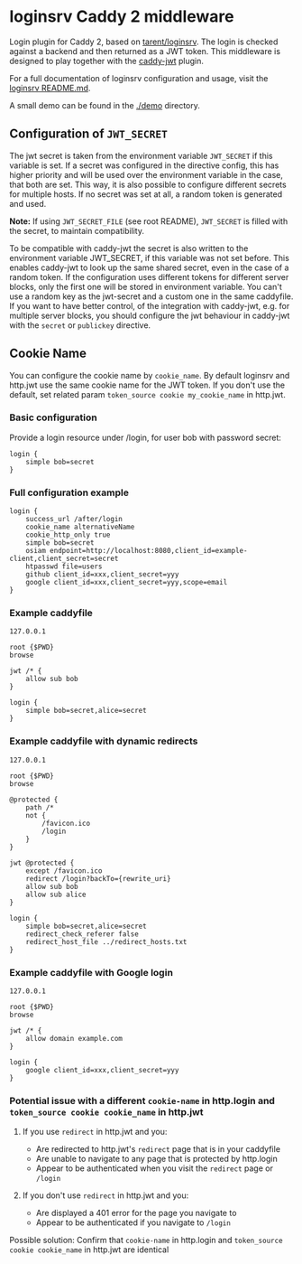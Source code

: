 # loginsrv Caddy 2 middleware

Login plugin for Caddy 2, based on [tarent/loginsrv](https://github.com/tarent/loginsrv).
The login is checked against a backend and then returned as a JWT token.
This middleware is designed to play together with the [caddy-jwt](https://github.com/roblabla/caddy-jwt) plugin.

For a full documentation of loginsrv configuration and usage, visit the [loginsrv README.md](https://github.com/tarent/loginsrv).

A small demo can be found in the [./demo](https://github.com/tarent/loginsrv/tree/master/caddy/demo) directory.

## Configuration of `JWT_SECRET`
The jwt secret is taken from the environment variable `JWT_SECRET` if this variable is set.
If a secret was configured in the directive config, this has higher priority and will be used over the environment variable in the case,
that both are set. This way, it is also possible to configure different secrets for multiple hosts. If no secret was set at all,
a random token is generated and used.

**Note:** If using `JWT_SECRET_FILE` (see root README), `JWT_SECRET` is filled with the secret, to maintain compatibility.

To be compatible with caddy-jwt the secret is also written to the environment variable JWT_SECRET, if this variable was not set before.
This enables caddy-jwt to look up the same shared secret, even in the case of a random token. If the configuration uses different tokens
for different server blocks, only the first one will be stored in environment variable. You can't use a random key as the jwt-secret
and a custom one in the same caddyfile. If you want to have better control, of the integration with caddy-jwt, e.g. for multiple server blocks,
you should configure the jwt behaviour in caddy-jwt with the `secret` or `publickey` directive.

## Cookie Name
You can configure the cookie name by `cookie_name`. By default loginsrv and http.jwt use the same cookie name for the JWT token.
If you don't use the default, set related param `token_source cookie my_cookie_name` in http.jwt.

### Basic configuration
Provide a login resource under /login, for user bob with password secret:
```
login {
    simple bob=secret
}
```

### Full configuration example
```
login {
    success_url /after/login
    cookie_name alternativeName
    cookie_http_only true
    simple bob=secret
    osiam endpoint=http://localhost:8080,client_id=example-client,client_secret=secret
    htpasswd file=users
    github client_id=xxx,client_secret=yyy
    google client_id=xxx,client_secret=yyy,scope=email
}
```

### Example caddyfile
```
127.0.0.1

root {$PWD}
browse

jwt /* {
    allow sub bob
}

login {
    simple bob=secret,alice=secret
}
```

### Example caddyfile with dynamic redirects
```
127.0.0.1

root {$PWD}
browse

@protected {
    path /*
    not {
        /favicon.ico
        /login
    }
}

jwt @protected {
    except /favicon.ico
    redirect /login?backTo={rewrite_uri}
    allow sub bob
    allow sub alice
}

login {
    simple bob=secret,alice=secret
    redirect_check_referer false
    redirect_host_file ../redirect_hosts.txt
}
```

### Example caddyfile with Google login

```
127.0.0.1

root {$PWD}
browse

jwt /* {
    allow domain example.com
}

login {
    google client_id=xxx,client_secret=yyy
}
```

### Potential issue with a different `cookie-name` in http.login and `token_source cookie cookie_name` in http.jwt

1. If you use `redirect` in http.jwt and you:
   * Are redirected to http.jwt's `redirect` page that is in your caddyfile
   * Are unable to navigate to any page that is protected by http.login
   * Appear to be authenticated when you visit the `redirect` page or `/login`

2. If you don't use `redirect` in http.jwt and you:
   * Are displayed a 401 error for the page you navigate to
   * Appear to be authenticated if you navigate to `/login`

Possible solution:
Confirm that `cookie-name` in http.login and `token_source cookie cookie_name` in http.jwt are identical